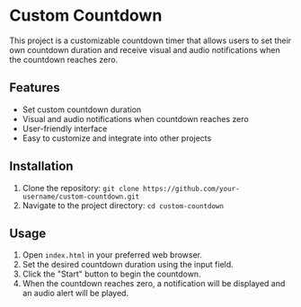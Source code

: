 # Custom Countdown

This project is a customizable countdown timer that allows users to set their own countdown duration and receive visual and audio notifications when the countdown reaches zero.

## Features

- Set custom countdown duration
- Visual and audio notifications when countdown reaches zero
- User-friendly interface
- Easy to customize and integrate into other projects

## Installation

1. Clone the repository: `git clone https://github.com/your-username/custom-countdown.git`
2. Navigate to the project directory: `cd custom-countdown`

## Usage

1. Open `index.html` in your preferred web browser.
2. Set the desired countdown duration using the input field.
3. Click the "Start" button to begin the countdown.
4. When the countdown reaches zero, a notification will be displayed and an audio alert will be played.
